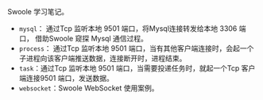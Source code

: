 Swoole 学习笔记。
* `mysql`： 通过Tcp 监听本地 9501 端口，将Mysql连接转发给本地 3306 端口， 借助Swoole 窥探 Mysql 通信过程。
* `process`： 通过Tcp 监听本地 9501 端口，当有其他客户端连接时，会起一个子进程向该客户端推送数据，连接断开时，进程结束。
* `task`：通过Tcp 监听本地 9501 端口，当需要投递任务时，就起一个Tcp 客户端连接9501 端口，发送数据。
* `websocket`：Swoole WebSocket 使用案例。